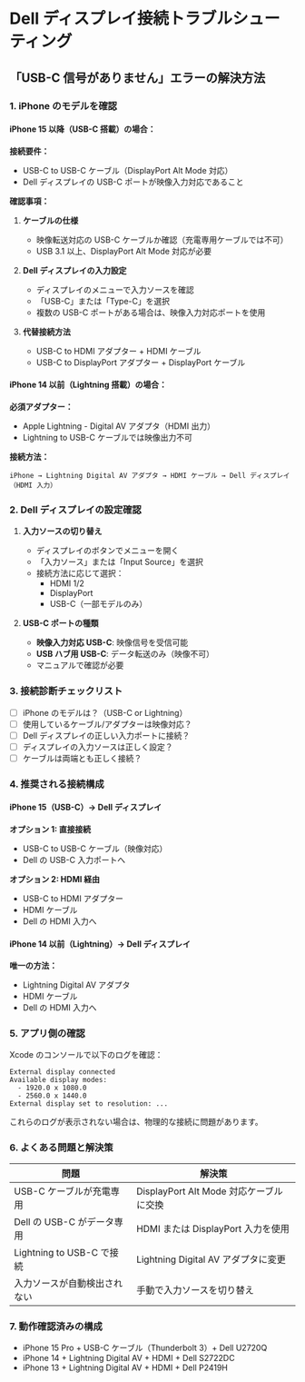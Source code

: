 # Dell ディスプレイ接続トラブルシューティング

## 「USB-C 信号がありません」エラーの解決方法

### 1. iPhone のモデルを確認

#### iPhone 15 以降（USB-C 搭載）の場合：

**接続要件：**
- USB-C to USB-C ケーブル（DisplayPort Alt Mode 対応）
- Dell ディスプレイの USB-C ポートが映像入力対応であること

**確認事項：**
1. **ケーブルの仕様**
   - 映像転送対応の USB-C ケーブルか確認（充電専用ケーブルでは不可）
   - USB 3.1 以上、DisplayPort Alt Mode 対応が必要

2. **Dell ディスプレイの入力設定**
   - ディスプレイのメニューで入力ソースを確認
   - 「USB-C」または「Type-C」を選択
   - 複数の USB-C ポートがある場合は、映像入力対応ポートを使用

3. **代替接続方法**
   - USB-C to HDMI アダプター + HDMI ケーブル
   - USB-C to DisplayPort アダプター + DisplayPort ケーブル

#### iPhone 14 以前（Lightning 搭載）の場合：

**必須アダプター：**
- Apple Lightning - Digital AV アダプタ（HDMI 出力）
- Lightning to USB-C ケーブルでは映像出力不可

**接続方法：**
```
iPhone → Lightning Digital AV アダプタ → HDMI ケーブル → Dell ディスプレイ（HDMI 入力）
```

### 2. Dell ディスプレイの設定確認

1. **入力ソースの切り替え**
   - ディスプレイのボタンでメニューを開く
   - 「入力ソース」または「Input Source」を選択
   - 接続方法に応じて選択：
     - HDMI 1/2
     - DisplayPort
     - USB-C（一部モデルのみ）

2. **USB-C ポートの種類**
   - **映像入力対応 USB-C**: 映像信号を受信可能
   - **USB ハブ用 USB-C**: データ転送のみ（映像不可）
   - マニュアルで確認が必要

### 3. 接続診断チェックリスト

- [ ] iPhone のモデルは？（USB-C or Lightning）
- [ ] 使用しているケーブル/アダプターは映像対応？
- [ ] Dell ディスプレイの正しい入力ポートに接続？
- [ ] ディスプレイの入力ソースは正しく設定？
- [ ] ケーブルは両端とも正しく接続？

### 4. 推奨される接続構成

#### iPhone 15（USB-C）→ Dell ディスプレイ

**オプション 1: 直接接続**
- USB-C to USB-C ケーブル（映像対応）
- Dell の USB-C 入力ポートへ

**オプション 2: HDMI 経由**
- USB-C to HDMI アダプター
- HDMI ケーブル
- Dell の HDMI 入力へ

#### iPhone 14 以前（Lightning）→ Dell ディスプレイ

**唯一の方法：**
- Lightning Digital AV アダプタ
- HDMI ケーブル
- Dell の HDMI 入力へ

### 5. アプリ側の確認

Xcode のコンソールで以下のログを確認：
```
External display connected
Available display modes:
  - 1920.0 x 1080.0
  - 2560.0 x 1440.0
External display set to resolution: ...
```

これらのログが表示されない場合は、物理的な接続に問題があります。

### 6. よくある問題と解決策

| 問題 | 解決策 |
|------|--------|
| USB-C ケーブルが充電専用 | DisplayPort Alt Mode 対応ケーブルに交換 |
| Dell の USB-C がデータ専用 | HDMI または DisplayPort 入力を使用 |
| Lightning to USB-C で接続 | Lightning Digital AV アダプタに変更 |
| 入力ソースが自動検出されない | 手動で入力ソースを切り替え |

### 7. 動作確認済みの構成

- iPhone 15 Pro + USB-C ケーブル（Thunderbolt 3）+ Dell U2720Q
- iPhone 14 + Lightning Digital AV + HDMI + Dell S2722DC
- iPhone 13 + Lightning Digital AV + HDMI + Dell P2419H